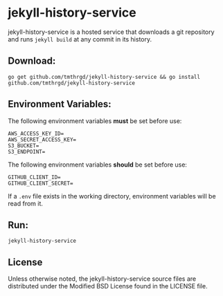 # jekyll-history-service

jekyll-history-service is a hosted service that downloads a git repository and runs `jekyll build` at
any commit in its history.

## Download:

```
go get github.com/tmthrgd/jekyll-history-service && go install github.com/tmthrgd/jekyll-history-service
```

## Environment Variables:

The following environment variables **must** be set before use:

```
AWS_ACCESS_KEY_ID=
AWS_SECRET_ACCESS_KEY=
S3_BUCKET=
S3_ENDPOINT=
```

The following environment variables **should** be set before use:

```
GITHUB_CLIENT_ID=
GITHUB_CLIENT_SECRET=
```

If a `.env` file exists in the working directory, environment variables will be read from it.

## Run:

`jekyll-history-service`

## License

Unless otherwise noted, the jekyll-history-service source files are distributed under the Modified BSD
License found in the LICENSE file.
